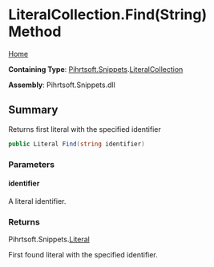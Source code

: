 <a name="_top"></a>

# LiteralCollection\.Find\(String\) Method

[Home](../../../../README.md#_top)

**Containing Type**: [Pihrtsoft.Snippets](../../README.md#_top)\.[LiteralCollection](../README.md#_top)

**Assembly**: Pihrtsoft\.Snippets\.dll

## Summary

Returns first literal with the specified identifier

```csharp
public Literal Find(string identifier)
```

### Parameters

#### identifier

A literal identifier\.

### Returns

Pihrtsoft\.Snippets\.[Literal](../../Literal/README.md#_top)

First found literal with the specified identifier\.